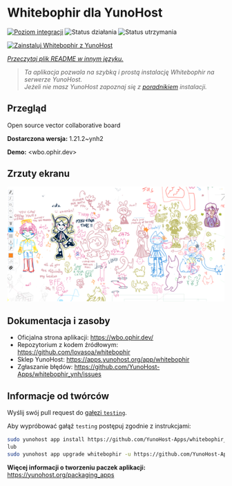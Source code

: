<!--
To README zostało automatycznie wygenerowane przez <https://github.com/YunoHost/apps/tree/master/tools/readme_generator>
Nie powinno być ono edytowane ręcznie.
-->

# Whitebophir dla YunoHost

[![Poziom integracji](https://apps.yunohost.org/badge/integration/whitebophir)](https://ci-apps.yunohost.org/ci/apps/whitebophir/)
![Status działania](https://apps.yunohost.org/badge/state/whitebophir)
![Status utrzymania](https://apps.yunohost.org/badge/maintained/whitebophir)

[![Zainstaluj Whitebophir z YunoHost](https://install-app.yunohost.org/install-with-yunohost.svg)](https://install-app.yunohost.org/?app=whitebophir)

*[Przeczytaj plik README w innym języku.](./ALL_README.md)*

> *Ta aplikacja pozwala na szybką i prostą instalację Whitebophir na serwerze YunoHost.*  
> *Jeżeli nie masz YunoHost zapoznaj się z [poradnikiem](https://yunohost.org/install) instalacji.*

## Przegląd

Open source vector collaborative board


**Dostarczona wersja:** 1.21.2~ynh2

**Demo:** <wbo.ophir.dev>

## Zrzuty ekranu

![Zrzut ekranu z Whitebophir](./doc/screenshots/screenshots.png)

## Dokumentacja i zasoby

- Oficjalna strona aplikacji: <https://wbo.ophir.dev/>
- Repozytorium z kodem źródłowym: <https://github.com/lovasoa/whitebophir>
- Sklep YunoHost: <https://apps.yunohost.org/app/whitebophir>
- Zgłaszanie błędów: <https://github.com/YunoHost-Apps/whitebophir_ynh/issues>

## Informacje od twórców

Wyślij swój pull request do [gałęzi `testing`](https://github.com/YunoHost-Apps/whitebophir_ynh/tree/testing).

Aby wypróbować gałąź `testing` postępuj zgodnie z instrukcjami:

```bash
sudo yunohost app install https://github.com/YunoHost-Apps/whitebophir_ynh/tree/testing --debug
lub
sudo yunohost app upgrade whitebophir -u https://github.com/YunoHost-Apps/whitebophir_ynh/tree/testing --debug
```

**Więcej informacji o tworzeniu paczek aplikacji:** <https://yunohost.org/packaging_apps>
